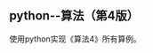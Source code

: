 ## python--算法（第4版）
使用python实现《算法4》所有算例。
<img src="https://github.com/MrZhangKY/python--Algorithms-Fouth-Edition/blob/main/Graphs/0.Jpeg" style="zoom:1%;" />
